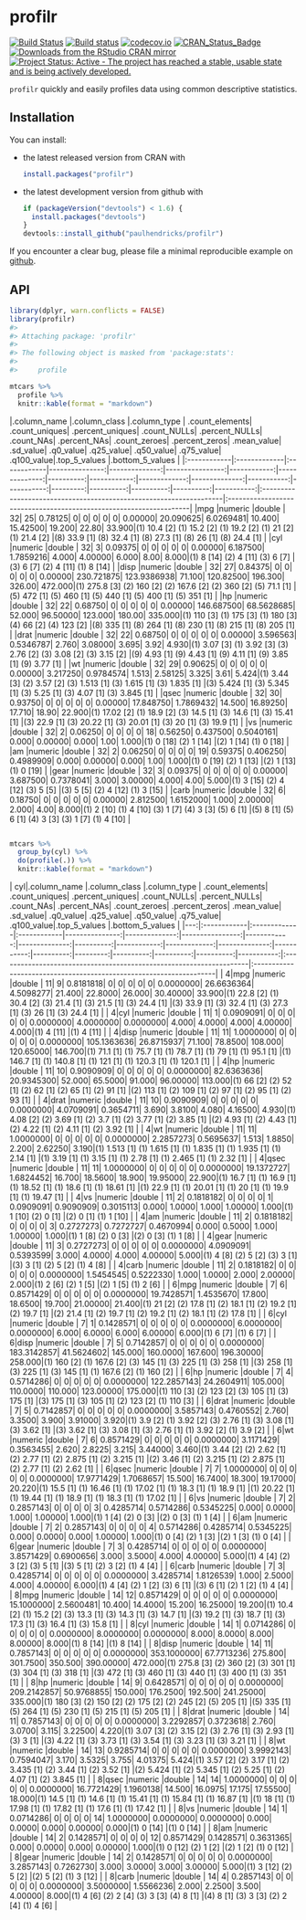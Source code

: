 <!-- README.md is generated from README.Rmd. Please edit that file -->
profilr
=======

[![Build Status](https://travis-ci.org/paulhendricks/profilr.png?branch=master)](https://travis-ci.org/paulhendricks/profilr) [![Build status](https://ci.appveyor.com/api/projects/status/pcsh36eeajvevjbg/branch/master?svg=true)](https://ci.appveyor.com/project/paulhendricks/profilr/branch/master) [![codecov.io](http://codecov.io/github/paulhendricks/profilr/coverage.svg?branch=master)](http://codecov.io/github/paulhendricks/profilr?branch=master) [![CRAN\_Status\_Badge](http://www.r-pkg.org/badges/version/profilr)](http://cran.r-project.org/package=profilr) [![Downloads from the RStudio CRAN mirror](http://cranlogs.r-pkg.org/badges/profilr)](http://cran.rstudio.com/package=profilr) [![Project Status: Active - The project has reached a stable, usable state and is being actively developed.](http://www.repostatus.org/badges/0.1.0/active.svg)](http://www.repostatus.org/#active)

`profilr` quickly and easily profiles data using common descriptive statistics.

Installation
------------

You can install:

-   the latest released version from CRAN with

    ``` r
    install.packages("profilr")
    ```

-   the latest development version from github with

    ``` r
    if (packageVersion("devtools") < 1.6) {
      install.packages("devtools")
    }
    devtools::install_github("paulhendricks/profilr")
    ```

If you encounter a clear bug, please file a minimal reproducible example on [github](https://github.com/paulhendricks/profilr/issues).

API
---

``` r
library(dplyr, warn.conflicts = FALSE)
library(profilr)
#> 
#> Attaching package: 'profilr'
#> 
#> The following object is masked from 'package:stats':
#> 
#>     profile

mtcars %>% 
  profile %>% 
  knitr::kable(format = "markdown")
```

|.column\_name |.column\_class |.column\_type | .count\_elements| .count\_uniques| .percent\_uniques| .count\_NULLs| .percent\_NULLs| .count\_NAs| .percent\_NAs| .count\_zeroes| .percent\_zeros| .mean\_value| .sd\_value| .q0\_value| .q25\_value| .q50\_value| .q75\_value| .q100\_value|.top\_5\_values |.bottom\_5\_values | |:------------|:-------------|:------------|---------------:|--------------:|----------------:|------------:|--------------:|----------:|------------:|-------------:|--------------:|-----------:|-----------:|---------:|----------:|----------:|----------:|-----------:|:-------------------------------------------------------------------|:-------------------------------------------------------------------| |mpg |numeric |double | 32| 25| 0.78125| 0| 0| 0| 0| 0| 0.00000| 20.090625| 6.0269481| 10.400| 15.42500| 19.200| 22.80| 33.900|(1) 10.4 [2] (1) 15.2 [2] (1) 19.2 [2] (1) 21 [2] (1) 21.4 [2] |(8) 33.9 [1] (8) 32.4 [1] (8) 27.3 [1] (8) 26 [1] (8) 24.4 [1] | |cyl |numeric |double | 32| 3| 0.09375| 0| 0| 0| 0| 0| 0.00000| 6.187500| 1.7859216| 4.000| 4.00000| 6.000| 8.00| 8.000|(1) 8 [14] (2) 4 [11] (3) 6 [7] |(3) 6 [7] (2) 4 [11] (1) 8 [14] | |disp |numeric |double | 32| 27| 0.84375| 0| 0| 0| 0| 0| 0.00000| 230.721875| 123.9386938| 71.100| 120.82500| 196.300| 326.00| 472.000|(1) 275.8 [3] (2) 160 [2] (2) 167.6 [2] (2) 360 [2] (5) 71.1 [1] |(5) 472 [1] (5) 460 [1] (5) 440 [1] (5) 400 [1] (5) 351 [1] | |hp |numeric |double | 32| 22| 0.68750| 0| 0| 0| 0| 0| 0.00000| 146.687500| 68.5628685| 52.000| 96.50000| 123.000| 180.00| 335.000|(1) 110 [3] (1) 175 [3] (1) 180 [3] (4) 66 [2] (4) 123 [2] |(8) 335 [1] (8) 264 [1] (8) 230 [1] (8) 215 [1] (8) 205 [1] | |drat |numeric |double | 32| 22| 0.68750| 0| 0| 0| 0| 0| 0.00000| 3.596563| 0.5346787| 2.760| 3.08000| 3.695| 3.92| 4.930|(1) 3.07 [3] (1) 3.92 [3] (3) 2.76 [2] (3) 3.08 [2] (3) 3.15 [2] |(9) 4.93 [1] (9) 4.43 [1] (9) 4.11 [1] (9) 3.85 [1] (9) 3.77 [1] | |wt |numeric |double | 32| 29| 0.90625| 0| 0| 0| 0| 0| 0.00000| 3.217250| 0.9784574| 1.513| 2.58125| 3.325| 3.61| 5.424|(1) 3.44 [3] (2) 3.57 [2] (3) 1.513 [1] (3) 1.615 [1] (3) 1.835 [1] |(3) 5.424 [1] (3) 5.345 [1] (3) 5.25 [1] (3) 4.07 [1] (3) 3.845 [1] | |qsec |numeric |double | 32| 30| 0.93750| 0| 0| 0| 0| 0| 0.00000| 17.848750| 1.7869432| 14.500| 16.89250| 17.710| 18.90| 22.900|(1) 17.02 [2] (1) 18.9 [2] (3) 14.5 [1] (3) 14.6 [1] (3) 15.41 [1] |(3) 22.9 [1] (3) 20.22 [1] (3) 20.01 [1] (3) 20 [1] (3) 19.9 [1] | |vs |numeric |double | 32| 2| 0.06250| 0| 0| 0| 0| 18| 0.56250| 0.437500| 0.5040161| 0.000| 0.00000| 0.000| 1.00| 1.000|(1) 0 [18] (2) 1 [14] |(2) 1 [14] (1) 0 [18] | |am |numeric |double | 32| 2| 0.06250| 0| 0| 0| 0| 19| 0.59375| 0.406250| 0.4989909| 0.000| 0.00000| 0.000| 1.00| 1.000|(1) 0 [19] (2) 1 [13] |(2) 1 [13] (1) 0 [19] | |gear |numeric |double | 32| 3| 0.09375| 0| 0| 0| 0| 0| 0.00000| 3.687500| 0.7378041| 3.000| 3.00000| 4.000| 4.00| 5.000|(1) 3 [15] (2) 4 [12] (3) 5 [5] |(3) 5 [5] (2) 4 [12] (1) 3 [15] | |carb |numeric |double | 32| 6| 0.18750| 0| 0| 0| 0| 0| 0.00000| 2.812500| 1.6152000| 1.000| 2.00000| 2.000| 4.00| 8.000|(1) 2 [10] (1) 4 [10] (3) 1 [7] (4) 3 [3] (5) 6 [1] |(5) 8 [1] (5) 6 [1] (4) 3 [3] (3) 1 [7] (1) 4 [10] |

``` r

mtcars %>% 
  group_by(cyl) %>% 
  do(profile(.)) %>% 
  knitr::kable(format = "markdown")
```

| cyl|.column\_name |.column\_class |.column\_type | .count\_elements| .count\_uniques| .percent\_uniques| .count\_NULLs| .percent\_NULLs| .count\_NAs| .percent\_NAs| .count\_zeroes| .percent\_zeros| .mean\_value| .sd\_value| .q0\_value| .q25\_value| .q50\_value| .q75\_value| .q100\_value|.top\_5\_values |.bottom\_5\_values | |---:|:------------|:-------------|:------------|---------------:|--------------:|----------------:|------------:|--------------:|----------:|------------:|-------------:|--------------:|-----------:|----------:|---------:|----------:|----------:|----------:|-----------:|:--------------------------------------------------------------------|:-------------------------------------------------------------------| | 4|mpg |numeric |double | 11| 9| 0.8181818| 0| 0| 0| 0| 0| 0.0000000| 26.6636364| 4.5098277| 21.400| 22.8000| 26.000| 30.40000| 33.900|(1) 22.8 [2] (1) 30.4 [2] (3) 21.4 [1] (3) 21.5 [1] (3) 24.4 [1] |(3) 33.9 [1] (3) 32.4 [1] (3) 27.3 [1] (3) 26 [1] (3) 24.4 [1] | | 4|cyl |numeric |double | 11| 1| 0.0909091| 0| 0| 0| 0| 0| 0.0000000| 4.0000000| 0.0000000| 4.000| 4.0000| 4.000| 4.00000| 4.000|(1) 4 [11] |(1) 4 [11] | | 4|disp |numeric |double | 11| 11| 1.0000000| 0| 0| 0| 0| 0| 0.0000000| 105.1363636| 26.8715937| 71.100| 78.8500| 108.000| 120.65000| 146.700|(1) 71.1 [1] (1) 75.7 [1] (1) 78.7 [1] (1) 79 [1] (1) 95.1 [1] |(1) 146.7 [1] (1) 140.8 [1] (1) 121 [1] (1) 120.3 [1] (1) 120.1 [1] | | 4|hp |numeric |double | 11| 10| 0.9090909| 0| 0| 0| 0| 0| 0.0000000| 82.6363636| 20.9345300| 52.000| 65.5000| 91.000| 96.00000| 113.000|(1) 66 [2] (2) 52 [1] (2) 62 [1] (2) 65 [1] (2) 91 [1] |(2) 113 [1] (2) 109 [1] (2) 97 [1] (2) 95 [1] (2) 93 [1] | | 4|drat |numeric |double | 11| 10| 0.9090909| 0| 0| 0| 0| 0| 0.0000000| 4.0709091| 0.3654711| 3.690| 3.8100| 4.080| 4.16500| 4.930|(1) 4.08 [2] (2) 3.69 [1] (2) 3.7 [1] (2) 3.77 [1] (2) 3.85 [1] |(2) 4.93 [1] (2) 4.43 [1] (2) 4.22 [1] (2) 4.11 [1] (2) 3.92 [1] | | 4|wt |numeric |double | 11| 11| 1.0000000| 0| 0| 0| 0| 0| 0.0000000| 2.2857273| 0.5695637| 1.513| 1.8850| 2.200| 2.62250| 3.190|(1) 1.513 [1] (1) 1.615 [1] (1) 1.835 [1] (1) 1.935 [1] (1) 2.14 [1] |(1) 3.19 [1] (1) 3.15 [1] (1) 2.78 [1] (1) 2.465 [1] (1) 2.32 [1] | | 4|qsec |numeric |double | 11| 11| 1.0000000| 0| 0| 0| 0| 0| 0.0000000| 19.1372727| 1.6824452| 16.700| 18.5600| 18.900| 19.95000| 22.900|(1) 16.7 [1] (1) 16.9 [1] (1) 18.52 [1] (1) 18.6 [1] (1) 18.61 [1] |(1) 22.9 [1] (1) 20.01 [1] (1) 20 [1] (1) 19.9 [1] (1) 19.47 [1] | | 4|vs |numeric |double | 11| 2| 0.1818182| 0| 0| 0| 0| 1| 0.0909091| 0.9090909| 0.3015113| 0.000| 1.0000| 1.000| 1.00000| 1.000|(1) 1 [10] (2) 0 [1] |(2) 0 [1] (1) 1 [10] | | 4|am |numeric |double | 11| 2| 0.1818182| 0| 0| 0| 0| 3| 0.2727273| 0.7272727| 0.4670994| 0.000| 0.5000| 1.000| 1.00000| 1.000|(1) 1 [8] (2) 0 [3] |(2) 0 [3] (1) 1 [8] | | 4|gear |numeric |double | 11| 3| 0.2727273| 0| 0| 0| 0| 0| 0.0000000| 4.0909091| 0.5393599| 3.000| 4.0000| 4.000| 4.00000| 5.000|(1) 4 [8] (2) 5 [2] (3) 3 [1] |(3) 3 [1] (2) 5 [2] (1) 4 [8] | | 4|carb |numeric |double | 11| 2| 0.1818182| 0| 0| 0| 0| 0| 0.0000000| 1.5454545| 0.5222330| 1.000| 1.0000| 2.000| 2.00000| 2.000|(1) 2 [6] (2) 1 [5] |(2) 1 [5] (1) 2 [6] | | 6|mpg |numeric |double | 7| 6| 0.8571429| 0| 0| 0| 0| 0| 0.0000000| 19.7428571| 1.4535670| 17.800| 18.6500| 19.700| 21.00000| 21.400|(1) 21 [2] (2) 17.8 [1] (2) 18.1 [1] (2) 19.2 [1] (2) 19.7 [1] |(2) 21.4 [1] (2) 19.7 [1] (2) 19.2 [1] (2) 18.1 [1] (2) 17.8 [1] | | 6|cyl |numeric |double | 7| 1| 0.1428571| 0| 0| 0| 0| 0| 0.0000000| 6.0000000| 0.0000000| 6.000| 6.0000| 6.000| 6.00000| 6.000|(1) 6 [7] |(1) 6 [7] | | 6|disp |numeric |double | 7| 5| 0.7142857| 0| 0| 0| 0| 0| 0.0000000| 183.3142857| 41.5624602| 145.000| 160.0000| 167.600| 196.30000| 258.000|(1) 160 [2] (1) 167.6 [2] (3) 145 [1] (3) 225 [1] (3) 258 [1] |(3) 258 [1] (3) 225 [1] (3) 145 [1] (1) 167.6 [2] (1) 160 [2] | | 6|hp |numeric |double | 7| 4| 0.5714286| 0| 0| 0| 0| 0| 0.0000000| 122.2857143| 24.2604911| 105.000| 110.0000| 110.000| 123.00000| 175.000|(1) 110 [3] (2) 123 [2] (3) 105 [1] (3) 175 [1] |(3) 175 [1] (3) 105 [1] (2) 123 [2] (1) 110 [3] | | 6|drat |numeric |double | 7| 5| 0.7142857| 0| 0| 0| 0| 0| 0.0000000| 3.5857143| 0.4760552| 2.760| 3.3500| 3.900| 3.91000| 3.920|(1) 3.9 [2] (1) 3.92 [2] (3) 2.76 [1] (3) 3.08 [1] (3) 3.62 [1] |(3) 3.62 [1] (3) 3.08 [1] (3) 2.76 [1] (1) 3.92 [2] (1) 3.9 [2] | | 6|wt |numeric |double | 7| 6| 0.8571429| 0| 0| 0| 0| 0| 0.0000000| 3.1171429| 0.3563455| 2.620| 2.8225| 3.215| 3.44000| 3.460|(1) 3.44 [2] (2) 2.62 [1] (2) 2.77 [1] (2) 2.875 [1] (2) 3.215 [1] |(2) 3.46 [1] (2) 3.215 [1] (2) 2.875 [1] (2) 2.77 [1] (2) 2.62 [1] | | 6|qsec |numeric |double | 7| 7| 1.0000000| 0| 0| 0| 0| 0| 0.0000000| 17.9771429| 1.7068657| 15.500| 16.7400| 18.300| 19.17000| 20.220|(1) 15.5 [1] (1) 16.46 [1] (1) 17.02 [1] (1) 18.3 [1] (1) 18.9 [1] |(1) 20.22 [1] (1) 19.44 [1] (1) 18.9 [1] (1) 18.3 [1] (1) 17.02 [1] | | 6|vs |numeric |double | 7| 2| 0.2857143| 0| 0| 0| 0| 3| 0.4285714| 0.5714286| 0.5345225| 0.000| 0.0000| 1.000| 1.00000| 1.000|(1) 1 [4] (2) 0 [3] |(2) 0 [3] (1) 1 [4] | | 6|am |numeric |double | 7| 2| 0.2857143| 0| 0| 0| 0| 4| 0.5714286| 0.4285714| 0.5345225| 0.000| 0.0000| 0.000| 1.00000| 1.000|(1) 0 [4] (2) 1 [3] |(2) 1 [3] (1) 0 [4] | | 6|gear |numeric |double | 7| 3| 0.4285714| 0| 0| 0| 0| 0| 0.0000000| 3.8571429| 0.6900656| 3.000| 3.5000| 4.000| 4.00000| 5.000|(1) 4 [4] (2) 3 [2] (3) 5 [1] |(3) 5 [1] (2) 3 [2] (1) 4 [4] | | 6|carb |numeric |double | 7| 3| 0.4285714| 0| 0| 0| 0| 0| 0.0000000| 3.4285714| 1.8126539| 1.000| 2.5000| 4.000| 4.00000| 6.000|(1) 4 [4] (2) 1 [2] (3) 6 [1] |(3) 6 [1] (2) 1 [2] (1) 4 [4] | | 8|mpg |numeric |double | 14| 12| 0.8571429| 0| 0| 0| 0| 0| 0.0000000| 15.1000000| 2.5600481| 10.400| 14.4000| 15.200| 16.25000| 19.200|(1) 10.4 [2] (1) 15.2 [2] (3) 13.3 [1] (3) 14.3 [1] (3) 14.7 [1] |(3) 19.2 [1] (3) 18.7 [1] (3) 17.3 [1] (3) 16.4 [1] (3) 15.8 [1] | | 8|cyl |numeric |double | 14| 1| 0.0714286| 0| 0| 0| 0| 0| 0.0000000| 8.0000000| 0.0000000| 8.000| 8.0000| 8.000| 8.00000| 8.000|(1) 8 [14] |(1) 8 [14] | | 8|disp |numeric |double | 14| 11| 0.7857143| 0| 0| 0| 0| 0| 0.0000000| 353.1000000| 67.7713236| 275.800| 301.7500| 350.500| 390.00000| 472.000|(1) 275.8 [3] (2) 360 [2] (3) 301 [1] (3) 304 [1] (3) 318 [1] |(3) 472 [1] (3) 460 [1] (3) 440 [1] (3) 400 [1] (3) 351 [1] | | 8|hp |numeric |double | 14| 9| 0.6428571| 0| 0| 0| 0| 0| 0.0000000| 209.2142857| 50.9768855| 150.000| 176.2500| 192.500| 241.25000| 335.000|(1) 180 [3] (2) 150 [2] (2) 175 [2] (2) 245 [2] (5) 205 [1] |(5) 335 [1] (5) 264 [1] (5) 230 [1] (5) 215 [1] (5) 205 [1] | | 8|drat |numeric |double | 14| 11| 0.7857143| 0| 0| 0| 0| 0| 0.0000000| 3.2292857| 0.3723618| 2.760| 3.0700| 3.115| 3.22500| 4.220|(1) 3.07 [3] (2) 3.15 [2] (3) 2.76 [1] (3) 2.93 [1] (3) 3 [1] |(3) 4.22 [1] (3) 3.73 [1] (3) 3.54 [1] (3) 3.23 [1] (3) 3.21 [1] | | 8|wt |numeric |double | 14| 13| 0.9285714| 0| 0| 0| 0| 0| 0.0000000| 3.9992143| 0.7594047| 3.170| 3.5325| 3.755| 4.01375| 5.424|(1) 3.57 [2] (2) 3.17 [1] (2) 3.435 [1] (2) 3.44 [1] (2) 3.52 [1] |(2) 5.424 [1] (2) 5.345 [1] (2) 5.25 [1] (2) 4.07 [1] (2) 3.845 [1] | | 8|qsec |numeric |double | 14| 14| 1.0000000| 0| 0| 0| 0| 0| 0.0000000| 16.7721429| 1.1960138| 14.500| 16.0975| 17.175| 17.55500| 18.000|(1) 14.5 [1] (1) 14.6 [1] (1) 15.41 [1] (1) 15.84 [1] (1) 16.87 [1] |(1) 18 [1] (1) 17.98 [1] (1) 17.82 [1] (1) 17.6 [1] (1) 17.42 [1] | | 8|vs |numeric |double | 14| 1| 0.0714286| 0| 0| 0| 0| 14| 1.0000000| 0.0000000| 0.0000000| 0.000| 0.0000| 0.000| 0.00000| 0.000|(1) 0 [14] |(1) 0 [14] | | 8|am |numeric |double | 14| 2| 0.1428571| 0| 0| 0| 0| 12| 0.8571429| 0.1428571| 0.3631365| 0.000| 0.0000| 0.000| 0.00000| 1.000|(1) 0 [12] (2) 1 [2] |(2) 1 [2] (1) 0 [12] | | 8|gear |numeric |double | 14| 2| 0.1428571| 0| 0| 0| 0| 0| 0.0000000| 3.2857143| 0.7262730| 3.000| 3.0000| 3.000| 3.00000| 5.000|(1) 3 [12] (2) 5 [2] |(2) 5 [2] (1) 3 [12] | | 8|carb |numeric |double | 14| 4| 0.2857143| 0| 0| 0| 0| 0| 0.0000000| 3.5000000| 1.5566236| 2.000| 2.2500| 3.500| 4.00000| 8.000|(1) 4 [6] (2) 2 [4] (3) 3 [3] (4) 8 [1] |(4) 8 [1] (3) 3 [3] (2) 2 [4] (1) 4 [6] |
